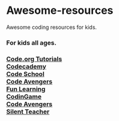 # Awesome-resources
Awesome coding resources for kids.
<h3>For kids all ages.<h3>
<a href="https://code.org/learn/" target="_blank"> Code.org Tutorials </a> <br>
<a href="https://www.codecademy.com/" target="_blank"> Codecademy </a> <br>
<a href="https://www.codeschool.com/" target="_blank"> Code School </a> <br>
<a href="https://www.codeavengers.com/" target="_blank"> Code Avengers </a> <br>
<a href="http://www.funlearning.com/" target="_blank"> Fun Learning </a> <br>
<a href="https://www.codingame.com/" target="_blank"> CodinGame </a> <br>
<a href="https://www.codeavengers.com/" target="_blank"> Code Avengers </a> <br>
<a href="http://www.silentteacher.toxicode.fr/" target="_blank"> Silent Teacher </a> <br>

